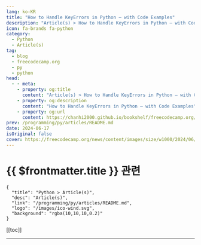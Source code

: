 ```yaml
---
lang: ko-KR
title: "How to Handle KeyErrors in Python – with Code Examples"
description: "Article(s) > How to Handle KeyErrors in Python – with Code Examples"
icon: fa-brands fa-python
category: 
  - Python
  - Article(s)
tag: 
  - blog
  - freecodecamp.org
  - py
  - python
head:
  - - meta:
    - property: og:title
      content: "Article(s) > How to Handle KeyErrors in Python – with Code Examples"
    - property: og:description
      content: "How to Handle KeyErrors in Python – with Code Examples"
    - property: og:url
      content: https://chanhi2000.github.io/bookshelf/freecodecamp.org/how-to-handle-keyerror-exceptions-in-python.html
prev: /programming/py/articles/README.md
date: 2024-06-17
isOriginal: false
cover: https://freecodecamp.org/news/content/images/size/w1000/2024/06/fimg-key-errors.png
---
```


# {{ $frontmatter.title }} 관련

```component VPCard
{
  "title": "Python > Article(s)",
  "desc": "Article(s)",
  "link": "/programming/py/articles/README.md",
  "logo": "/images/ico-wind.svg",
  "background": "rgba(10,10,10,0.2)"
}
```

[[toc]]

---

<SiteInfo
  name="How to Handle KeyErrors in Python – with Code Examples"
  desc="When working with dictionaries in Python, you’d often run into KeyError  exceptions. Dictionaries are built-in data structures of key value pairs. So you can look up a value—in constant time—using the corresponding key like so: dict[key] returns  value. But what if the key doesn't exist in the dictionary..."
  url="https://freecodecamp.org/news/how-to-handle-keyerror-exceptions-in-python/"
  logo="https://cdn.freecodecamp.org/universal/favicons/favicon.ico"
  preview="https://freecodecamp.org/news/content/images/size/w1000/2024/06/fimg-key-errors.png"/>

<!-- TODO: 작성 -->


